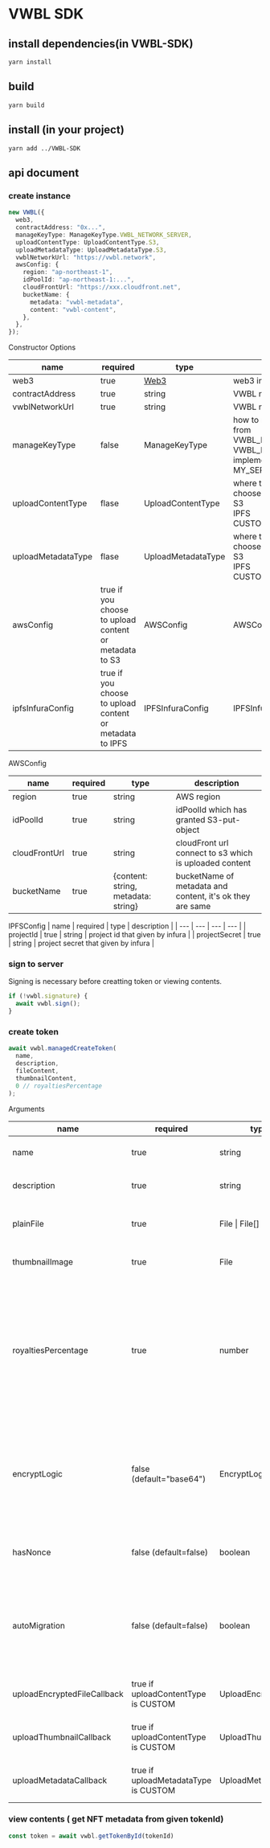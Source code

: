 # VWBL SDK

## install dependencies(in VWBL-SDK)
`yarn install`

## build

`yarn build`

## install (in your project)

`yarn add ../VWBL-SDK`
<!-- 
npmリポジトリに公開したら以下に変更
`yarn add vwbl-sdk`
 -->

## api document
### create instance
```typescript
new VWBL({
  web3,
  contractAddress: "0x...",
  manageKeyType: ManageKeyType.VWBL_NETWORK_SERVER,
  uploadContentType: UploadContentType.S3,
  uploadMetadataType: UploadMetadataType.S3,
  vwblNetworkUrl: "https://vwbl.network",
  awsConfig: {
    region: "ap-northeast-1",
    idPoolId: "ap-northeast-1:...",
    cloudFrontUrl: "https://xxx.cloudfront.net",
    bucketName: {
      metadata: "vwbl-metadata",
      content: "vwbl-content",
    },
  },
});
```

Constructor Options

| name | required |  type | description |
| --- | --- | --- | --- |
| web3 | true | [Web3](https://www.npmjs.com/package/web3) | web3 instance |
| contractAddress | true | string |VWBL nft's contract address|
| vwblNetworkUrl | true | string | VWBL network's url |
| manageKeyType | false | ManageKeyType | how to manage key, you can choose from <br> VWBL_NETWORK_SERVER <br> VWBL_NETWORK_CONSORTIUM(not implemented yet)<br> MY_SERVER(not implemented yet). |
| uploadContentType | flase | UploadContentType | where to upload content, you can choose from <br> S3 <br> IPFS <br> CUSTOM|
| uploadMetadataType | flase | UploadMetadataType | where to upload content, you can choose from <br> S3 <br> IPFS <br> CUSTOM|
| awsConfig | true if you choose to upload content or metadata to S3 | AWSConfig | AWSConfig *1 |
| ipfsInfuraConfig | true if you choose to upload content or metadata to IPFS | IPFSInfuraConfig | IPFSInfuraCofig *2 | 

AWSConfig

| name | required | type | description |
| --- | --- | --- | --- |
| region | true | string | AWS region |
| idPoolId | true | string | idPoolId which has granted S3-put-object |
| cloudFrontUrl | true | string | cloudFront url connect to s3 which is uploaded content |
| bucketName | true | {content: string, metadata: string} | bucketName of metadata and content, it's ok they are same |

IPFSConfig
| name | required | type | description |
| --- | --- | --- | --- |
| projectId | true | string | project id that given by infura |
| projectSecret | true | string | project secret that given by infura |

### sign to server
Signing is necessary before creatting token or viewing contents.
```typescript
if (!vwbl.signature) {
  await vwbl.sign();
}
```

### create token
```typescript
await vwbl.managedCreateToken(
  name,
  description,
  fileContent,
  thumbnailContent,
  0 // royaltiesPercentage
);
```

Arguments

| name | required | type | description |
| --- | --- | --- | --- |
| name | true | string | [ERC721](https://eips.ethereum.org/EIPS/eip-721) metadata name |
| description | true | string | [ERC721](https://eips.ethereum.org/EIPS/eip-721) metadata description |
| plainFile | true | File \| File[] | The data that only NFT owner can view |
| thumbnailImage | true | File | [ERC721](https://eips.ethereum.org/EIPS/eip-721) metadata image |
| royaltiesPercentage | true | number | If the marketplace supports EIP2981, this percentage of the sale price will be paid to the NFT creator every time the NFT is sold or re-sold |
| encryptLogic | false (default="base64") | EncryptLogic |  "base64" or "binary". Selection criteria: "base64" -> sutable for small data. "binary" -> sutable for large data. |
| hasNonce | false (default=false) | boolean |whether to contain account's nonce in signature |
| autoMigration | false (default=false) | boolean | whether to deligate to destribute key fragments of a split key when new one was created |
| uploadEncryptedFileCallback | true if uploadContentType is CUSTOM | UploadEncryptedFile |  you can custom upload function |
| uploadThumbnailCallback | true if uploadContentType is CUSTOM | UploadThumbnail | you can custom upload function |
| uploadMetadataCallback| true if uploadMetadataType is CUSTOM | UploadMetadata | you can custom upload function |

### view contents ( get NFT metadata from given tokenId)
```typescript
const token = await vwbl.getTokenById(tokenId)
```

